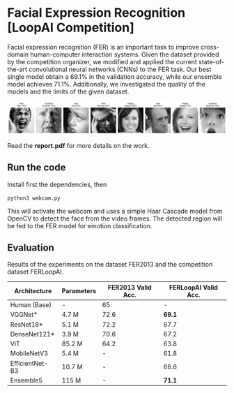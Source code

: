 # Facial Expression Recognition [LoopAI Competition]
Facial expression recognition (FER) is an important task to improve cross-domain human-computer interaction systems. Given the dataset provided by the competition organizer, we modified and applied the current state-of-the-art convolutional neural networks (CNNs) to the FER task. Our best single model obtain a 69.1\% in the validation accuracy, while our ensemble model achieves 71.1\%. Additionally, we investigated the quality of the models and the limits of the given dataset. 

![LoopAI Dataset](./images/predictions.png)

Read the **report.pdf** for more details on the work.

## Run the code
Install first the dependencies, then
```
python3 webcam.py
```
This will activate the webcam and uses a simple Haar Cascade model from OpenCV to detect the face from the video frames. The detected region will be fed to the FER model for emotion classification.

## Evaluation
Results of the experiments on the dataset FER2013 and the competition dataset FERLoopAI.

| Architecture | Parameters | FER2013 Valid Acc. | FERLoopAI Valid Acc. |
|---------------------|---------------------|-----------------------------|-------------------------------|
| Human (Base)        | -                   | 65                    | -                             |
| VGGNet*             | 4.7 M               | 72.6                        | **69.1**                          |
| ResNet18*           | 5.1 M               | 72.2                        | 67.7                          |
| DenseNet121*        | 3.9 M               | 70.6                        | 67.2                          |
| ViT                 | 85.2 M              | 64.2                        | 63.8                          |
| MobileNetV3         | 5.4 M               | -                           | 61.8                          |
| EfficientNet-B3     | 10.7 M              | -                           | 66.6                          |
| Ensemble5           | 115 M               | -                           | **71.1**                 |


<!-- ## Confusion Matrix
Confusion matrix from the Ensemble5 model, which is the ensemble of the best 5 models (excluding MobileNetV3) and averaging their output to predict the class.

![LoopAI Dataset](./images/cm4.png) -->


<!-- ## Saliency Map
In order to analyze the inside of a deep convolutional neural network, we applied the saliency map technique. From the Figure we can see that the model is correctly laying its attention on many relevant part of the face: cheeks, nose, mouth, and forehead. 

![LoopAI Dataset](./images/saliency.png) -->
